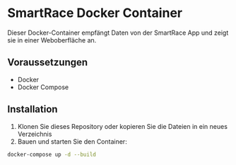 # SmartRace Docker Container

Dieser Docker-Container empfängt Daten von der SmartRace App und zeigt sie in einer Weboberfläche an.

## Voraussetzungen

- Docker
- Docker Compose

## Installation

1. Klonen Sie dieses Repository oder kopieren Sie die Dateien in ein neues Verzeichnis
2. Bauen und starten Sie den Container:

```bash
docker-compose up -d --build

